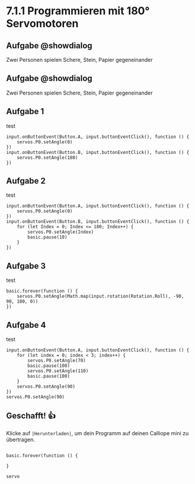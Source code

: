 # 7.1.1 Programmieren mit 180° Servomotoren

## Aufgabe @showdialog
Zwei Personen spielen Schere, Stein, Papier gegeneinander



## Aufgabe @showdialog
Zwei Personen spielen Schere, Stein, Papier gegeneinander


## Aufgabe 1

test

```blocks
input.onButtonEvent(Button.A, input.buttonEventClick(), function () {
    servos.P0.setAngle(0)
})
input.onButtonEvent(Button.B, input.buttonEventClick(), function () {
    servos.P0.setAngle(180)
})

```

## Aufgabe 2

test

```blocks
input.onButtonEvent(Button.A, input.buttonEventClick(), function () {
    servos.P0.setAngle(0)
})
input.onButtonEvent(Button.B, input.buttonEventClick(), function () {
    for (let Index = 0; Index <= 180; Index++) {
        servos.P0.setAngle(Index)
        basic.pause(10)
    }
})

```

## Aufgabe 3

test

```blocks
basic.forever(function () {
    servos.P0.setAngle(Math.map(input.rotation(Rotation.Roll), -90, 90, 180, 0))
})

```

## Aufgabe 4

test

```blocks
input.onButtonEvent(Button.A, input.buttonEventClick(), function () {
    for (let index = 0; index < 3; index++) {
        servos.P0.setAngle(70)
        basic.pause(100)
        servos.P0.setAngle(110)
        basic.pause(100)
    }
    servos.P0.setAngle(90)
})
servos.P0.setAngle(90)
```

## Geschafft! 👍
Klicke auf ``|Herunterladen|``, um dein Programm auf deinen Calliope mini zu übertragen.


```ghost
```


```template
basic.forever(function () {

}
```

```package
servo
```